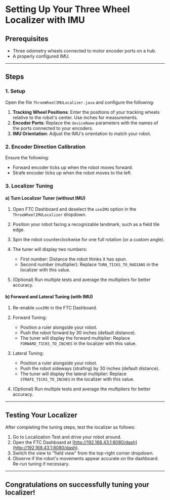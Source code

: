 # Setting Up Your Three Wheel Localizer with IMU

## Prerequisites
* Three odometry wheels connected to motor encoder ports on a hub.
* A properly configured IMU.

---

## Steps
### 1. Setup

Open the file `ThreeWheelIMULocalizer.java` and configure the following:

1. **Tracking Wheel Positions**: Enter the positions of your tracking wheels relative to the robot's center. Use inches for measurements.
2. **Encoder Ports**: Replace the `deviceName` parameters with the names of the ports connected to your encoders.
3. **IMU Orientation**: Adjust the IMU's orientation to match your robot.

### 2. Encoder Direction Calibration

Ensure the following:

* Forward encoder ticks up when the robot moves forward.
* Strafe encoder ticks up when the robot moves to the left.

### 3. Localizer Tuning

#### a) Turn Localizer Tuner (without IMU)

1. Open FTC Dashboard and deselect the `useIMU` option in the `ThreeWheelIMULocalizer` dropdown.
2. Position your robot facing a recognizable landmark, such as a field tile edge.
3. Spin the robot counterclockwise for one full rotation (or a custom angle).
4. The tuner will display two numbers:

   * First number: Distance the robot thinks it has spun.
   * Second number (multiplier): Replace `TURN_TICKS_TO_RADIANS` in the localizer with this value.

5. (Optional) Run multiple tests and average the multipliers for better accuracy.

#### b) Forward and Lateral Tuning (with IMU)

1. Re-enable `useIMU` in the FTC Dashboard.

2. Forward Tuning:
   * Position a ruler alongside your robot.
   * Push the robot forward by 30 inches (default distance).
   * The tuner will display the forward multiplier: Replace `FORWARD_TICKS_TO_INCHES` in the localizer with this value.

3. Lateral Tuning:
   * Position a ruler alongside your robot.
   * Push the robot sideways (strafing) by 30 inches (default distance).
   * The tuner will display the lateral multiplier: Replace `STRAFE_TICKS_TO_INCHES` in the localizer with this value.

4. (Optional) Run multiple tests and average the multipliers for better accuracy.

---

## Testing Your Localizer

After completing the tuning steps, test the localizer as follows:

1. Go to Localization Test and drive your robot around.
2. Open the FTC Dashboard at [http://192.168.43.1:8080/dash](http://192.168.43.1:8080/dash).
3. Switch the view to "field view" from the top-right corner dropdown.
4. Observe if the robot's movements appear accurate on the dashboard. Re-run tuning if necessary.

---

## Congratulations on successfully tuning your localizer!
